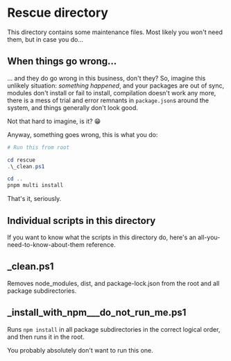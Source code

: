 # Rescue directory

This directory contains some maintenance files. Most likely you won't need them, but in case you do...

## When things go wrong...

... and they do go wrong in this business, don't they? So, imagine this unlikely situation: *something happened*, and your packages are out of sync, modules don't install or fail to install, compilation doesn't work any more, there is a mess of trial and error remnants in `package.json`s around the system, and things generally don't look good.

Not that hard to imagine, is it? 😁

Anyway, something goes wrong, this is what you do:

```powershell
# Run this from root

cd rescue
.\_clean.ps1

cd ..
pnpm multi install
```

That's it, seriously.

## Individual scripts in this directory

If you want to know what the scripts in this directory do, here's an all-you-need-to-know-about-them reference.

## _clean.ps1

Removes node_modules, dist, and package-lock.json from the root and all package subdirectories.

## _install_with_npm___do_not_run_me.ps1

Runs `npm install` in all package subdirectories in the correct logical order, and then runs it in the root.

You probably absolutely don't want to run this one.



